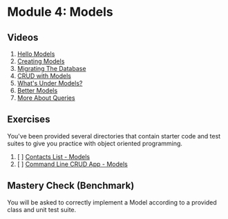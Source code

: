 # Module 4: Models

## Videos

1. [Hello Models](./videos/hello-models.mp4)
2. [Creating Models](./videos/creating-models.mp4)
3. [Migrating The Database](./videos/migrating-the-database.mp4)
4. [CRUD with Models](./videos/model-crud.mp4)
5. [What's Under Models?](./videos/whats-under-models.mp4)
6. [Better Models](./videos/better-models.mp4)
7. [More About Queries](./videos/more-about-queries.mp4)

## Exercises

You've been provided several directories that contain starter code and test suites to give you practice with object oriented programming.

1. [ ] [Contacts List - Models](./exercises/contacts-list)
2. [ ] [Command Line CRUD App - Models](./exercises/command-line-crud-app)

## Mastery Check (Benchmark)

You will be asked to correctly implement a Model according to a provided class and unit test suite.
